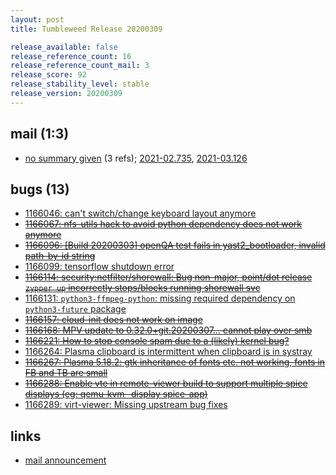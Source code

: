 ```yaml
---
layout: post
title: Tumbleweed Release 20200309

release_available: false
release_reference_count: 16
release_reference_count_mail: 3
release_score: 92
release_stability_level: stable
release_version: 20200309
---
```


## mail (1:3)

- [no summary given](https://github.com/boombatower/tumbleweed-review/issues/10) (3 refs); [2021-02.735](https://github.com/boombatower/tumbleweed-review/issues/10), [2021-03.126](https://github.com/boombatower/tumbleweed-review/issues/10)

## bugs (13)

<!--more-->

- [1166046: can't switch/change keyboard layout anymore](https://bugzilla.opensuse.org/show_bug.cgi?id=1166046)
- ~~[1166067: nfs-utils hack to avoid python dependency does not work anymore](https://bugzilla.opensuse.org/show_bug.cgi?id=1166067)~~
- ~~[1166096: \[Build 20200303\] openQA test fails in yast2_bootloader, invalid path-by-id string](https://bugzilla.opensuse.org/show_bug.cgi?id=1166096)~~
- [1166099: tensorflow shutdown error](https://bugzilla.opensuse.org/show_bug.cgi?id=1166099)
- ~~[1166114: security:netfilter/shorewall: Bug non-major, point/dot release `zypper up` incorrectly stops/blocks running shorewall svc](https://bugzilla.opensuse.org/show_bug.cgi?id=1166114)~~
- [1166131: `python3-ffmpeg-python`: missing required dependency on `python3-future` package](https://bugzilla.opensuse.org/show_bug.cgi?id=1166131)
- ~~[1166157: cloud-init does not work on image](https://bugzilla.opensuse.org/show_bug.cgi?id=1166157)~~
- ~~[1166168: MPV update to 0.32.0+git.20200307... cannot play over smb](https://bugzilla.opensuse.org/show_bug.cgi?id=1166168)~~
- ~~[1166221: How to stop console spam due to a (likely) kernel bug?](https://bugzilla.opensuse.org/show_bug.cgi?id=1166221)~~
- [1166264: Plasma clipboard is intermittent when clipboard is in systray](https://bugzilla.opensuse.org/show_bug.cgi?id=1166264)
- ~~[1166267: Plasma 5.18.2: gtk inheritance of fonts etc. not working, fonts in FB and TB are small](https://bugzilla.opensuse.org/show_bug.cgi?id=1166267)~~
- ~~[1166288: Enable  vte in remote-viewer build to support multiple spice displays (eg: qemu-kvm -display spice-app)](https://bugzilla.opensuse.org/show_bug.cgi?id=1166288)~~
- [1166289: virt-viewer: Missing upstream bug fixes](https://bugzilla.opensuse.org/show_bug.cgi?id=1166289)



## links

- [mail announcement](https://github.com/boombatower/tumbleweed-review/issues/10)
